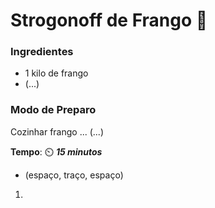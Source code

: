 # Strogonoff de Frango :chicken:

### Ingredientes

- 1 kilo de frango
- (...)

### Modo de Preparo

Cozinhar frango ... (...)

**Tempo**: :timer_clock: ***15 minutos***

- (espaço, traço, espaço)

1. 
